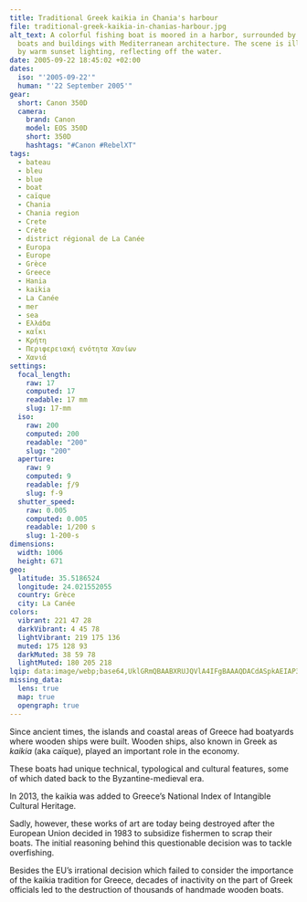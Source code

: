```yaml
---
title: Traditional Greek kaikia in Chania's harbour
file: traditional-greek-kaikia-in-chanias-harbour.jpg
alt_text: A colorful fishing boat is moored in a harbor, surrounded by various
  boats and buildings with Mediterranean architecture. The scene is illuminated
  by warm sunset lighting, reflecting off the water.
date: 2005-09-22 18:45:02 +02:00
dates:
  iso: "'2005-09-22'"
  human: "'22 September 2005'"
gear:
  short: Canon 350D
  camera:
    brand: Canon
    model: EOS 350D
    short: 350D
    hashtags: "#Canon #RebelXT"
tags:
  - bateau
  - bleu
  - blue
  - boat
  - caïque
  - Chania
  - Chania region
  - Crete
  - Crète
  - district régional de La Canée
  - Europa
  - Europe
  - Grèce
  - Greece
  - Hania
  - kaikia
  - La Canée
  - mer
  - sea
  - Ελλάδα
  - καΐκι
  - Κρήτη
  - Περιφερειακή ενότητα Χανίων
  - Χανιά
settings:
  focal_length:
    raw: 17
    computed: 17
    readable: 17 mm
    slug: 17-mm
  iso:
    raw: 200
    computed: 200
    readable: "200"
    slug: "200"
  aperture:
    raw: 9
    computed: 9
    readable: ƒ/9
    slug: f-9
  shutter_speed:
    raw: 0.005
    computed: 0.005
    readable: 1/200 s
    slug: 1-200-s
dimensions:
  width: 1006
  height: 671
geo:
  latitude: 35.5186524
  longitude: 24.021552055
  country: Grèce
  city: La Canée
colors:
  vibrant: 221 47 28
  darkVibrant: 4 45 78
  lightVibrant: 219 175 136
  muted: 175 128 93
  darkMuted: 38 59 78
  lightMuted: 180 205 218
lqip: data:image/webp;base64,UklGRmQBAABXRUJQVlA4IFgBAAAQDACdASpkAEIAP3Gqy1+0q7+1qvFbI/AuCWIAzBTD0U9SmHWe9liPFhKWiBNTSPSWNwSpktK4ziZ5qQ3Bphxiw1wD9KSb2iJMZiJSVHG3Po7itTcDjOQ+lmaWCoyyRmV11uokIGAn8AAA/tAeEgQkfBehpfr9zdMC83X8KUB7x51E+u3rtvKaeaq5cJ29E/VZ36cXk/Pjf1im+Q+kP2aoOhi8KOr8UBP9b1+rYwvbmUf3jtVaOIuhCU8dMkY3JvTw9bKFjv/m7IMAfOn72R7ilMysr12uE0nibKyWBv675EQSsK9u0TliF2JDPK894hDl8HCkOyBbkAS1aDGIvBsrZt5PAIAAkpeeR6ap4C6lQcowt1VyqKkhB1bFGGMApVDxwNUTiqiyGJYET1/ECQ48rnA2hIbM46BcFLCJ07NY3bVlyneWuNPh4sfs1Bg3bg3lfbInuQAAAA==
missing_data:
  lens: true
  map: true
  opengraph: true
---
```


Since ancient times, the islands and coastal areas of Greece had boatyards where wooden ships were built. Wooden ships, also known in Greek as *kaikia* (aka caïque), played an important role in the economy.

These boats had unique technical, typological and cultural features, some of which dated back to the Byzantine-medieval era.

In 2013, the kaikia was added to Greece’s National Index of Intangible Cultural Heritage.

Sadly, however, these works of art are today being destroyed after the European Union decided in 1983 to subsidize fishermen to scrap their boats. The initial reasoning behind this questionable decision was to tackle overfishing.

Besides the EU’s irrational decision which failed to consider the importance of the kaikia tradition for Greece, decades of inactivity on the part of Greek officials led to the destruction of thousands of handmade wooden boats.
